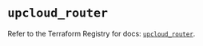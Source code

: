 # `upcloud_router`

Refer to the Terraform Registry for docs: [`upcloud_router`](https://registry.terraform.io/providers/upcloudltd/upcloud/5.22.1/docs/resources/router).
